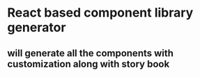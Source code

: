# React based component library generator

## will generate all the components with customization along with story book
